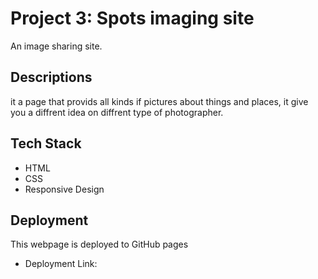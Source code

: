 # Project 3: Spots imaging site 

An image sharing site.


## Descriptions 

it a page that provids all kinds if pictures about things and places, it give you a diffrent idea on diffrent type of photographer. 

## Tech Stack
- HTML
- CSS
- Responsive Design 


## Deployment 

This webpage is deployed to GitHub pages 

- Deployment Link:

